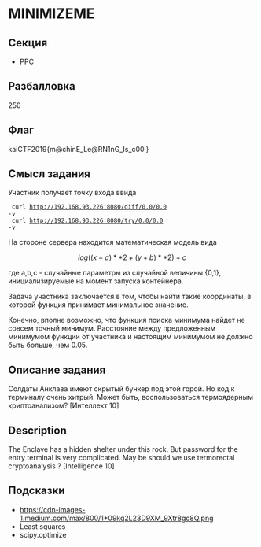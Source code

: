 # MINIMIZEME

## Секция
- PPC

## Разбалловка
250

## Флаг
kaiCTF2019{m@chinE_Le@RN1nG_Is_c00l}

## Смысл задания
Участник получает точку входа ввида

<code bash> curl http://192.168.93.226:8080/diff/0.0/0.0 -v</code><br>
<code bash> curl http://192.168.93.226:8080/try/0.0/0.0 -v</code>

На стороне сервера находится математическая модель вида
 
$$ log((x-a)**2 + (y+b)**2) +c$$

где a,b,c - случайные параметры из случайной величины {0,1}, инициализируемые на момент запуска контейнера.

Задача участника заключается в том, чтобы найти такие координаты, в которой функция принимает минимальное значение.

Конечно, вполне возможно, что функция поиска минимума найдет не совсем точный минимум. Расстояние между предложенным минимумом функции от участника и настоящим минимумом не должно быть больше, чем  0.05.

## Описание задания
Солдаты Анклава имеют скрытый бункер под этой горой. Но код к терминалу очень хитрый. Может быть, воспользоваться термоядерным криптоанализом? [Интеллект 10]

## Description
The Enclave has a hidden shelter under this rock. But password for the entry terminal is very complicated. May be should we use termorectal cryptoanalysis ?  [Intelligence 10]

## Подсказки
- https://cdn-images-1.medium.com/max/800/1*09kq2L23D9XM_9Xtr8gc8Q.png
- Least squares
- scipy.optimize

